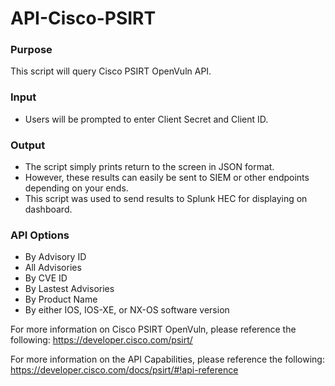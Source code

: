 # API-Cisco-PSIRT



### Purpose

This script will query Cisco PSIRT OpenVuln API.  

### Input
 - Users will be prompted to enter Client Secret and Client ID.
 
### Output
 - The script simply prints return to the screen in JSON format.
 - However, these results can easily be sent to SIEM or other endpoints depending on your ends.
 - This script was used to send results to Splunk HEC for displaying on dashboard.
 
### API Options
 - By Advisory ID
 - All Advisories
 - By CVE ID
 - By Lastest Advisories
 - By Product Name
 - By either IOS, IOS-XE, or NX-OS software version


For more information on Cisco PSIRT OpenVuln, please reference the following:
https://developer.cisco.com/psirt/

For more information on the API Capabilities, please reference the following:
https://developer.cisco.com/docs/psirt/#!api-reference

